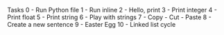 Tasks
0 -  Run Python file
1 -  Run inline
2 -  Hello, print
3 - Print integer
4 - Print float
5 - Print string
6 - Play with strings
7 - Copy - Cut - Paste
8 -  Create a new sentence
9 - Easter Egg
10 -  Linked list cycle
